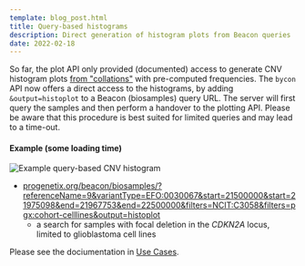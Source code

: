 ```yaml
---
template: blog_post.html
title: Query-based histograms
description: Direct generation of histogram plots from Beacon queries
date: 2022-02-18
---
```


So far, the plot API only provided (documented) access to generate CNV histogram
plots [from "collations"](../use-cases.md#collation-plots) with pre-computed frequencies.
The `bycon` API now offers a direct access to the histograms, by adding `&output=histoplot`
to a Beacon (biosamples) query URL. The server will first query the samples and then perform
a handover to the plotting API. Please be aware that this procedure is best suited for limited
queries and may lead to a time-out.

<!--more-->

#### Example (some loading time)

![Example query-based CNV histogram](https://progenetix.org/beacon/biosamples/?referenceName=9&variantType=EFO:0030067&start=21500000&start=21975098&end=21967753&end=22500000&filters=NCIT:C3058&filters=pgx:cohort-celllines&output=histoplot)

* [progenetix.org/beacon/biosamples/?referenceName=9&variantType=EFO:0030067&start=21500000&start=21975098&end=21967753&end=22500000&filters=NCIT:C3058&filters=pgx:cohort-celllines&output=histoplot](https://progenetix.org/beacon/biosamples/?referenceName=9&variantType=EFO:0030067&start=21500000&start=21975098&end=21967753&end=22500000&filters=NCIT:C3058&filters=pgx:cohort-celllines&output=histoplot)
    - a search for samples with focal deletion in the _CDKN2A_ locus, limited to glioblastoma cell lines 

Please see the dociumentation in [Use Cases](../use-cases.md#query-based-histograms).
